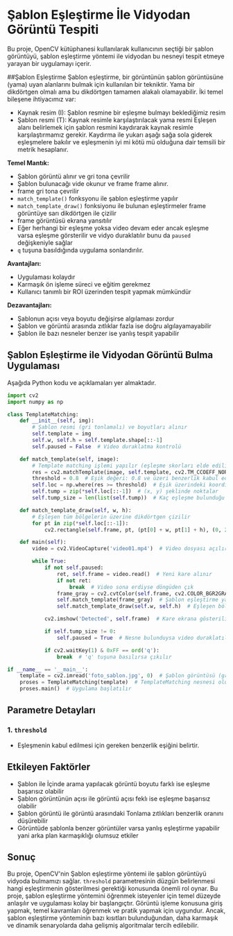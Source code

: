 # Şablon Eşleştirme İle Vidyodan Görüntü Tespiti

Bu proje, OpenCV kütüphanesi kullanılarak kullanıcının seçtiği bir şablon görüntüyü, şablon eşleştirme yöntemi ile vidyodan bu nesneyi tespit etmeye yarayan bir uygulamayı içerir. 

##Şablon Eşleştirme
Şablon eşleştirme, bir görüntünün şablon görüntüsüne (yama) uyan alanlarını bulmak için
kullanılan bir tekniktir. Yama bir dikdörtgen olmalı ama bu dikdörtgen tamamen alakalı
olamayabilir. İki temel bileşene ihtiyacımız var:
- Kaynak resim (I): Şablon resmine bir eşleşme bulmayı beklediğimiz resim
- Şablon resmi (T): Kaynak resimle karşılaştırılacak yama resmi
Eşleşen alanı belirlemek için şablon resmini kaydırarak kaynak resimle karşılaştırmamız gerekir.
Kaydırma ile yukarı aşağı sağa sola giderek eşleşmelere bakılır ve eşleşmenin iyi mi kötü mü
olduğuna dair temsili bir metrik hesaplanır.

**Temel Mantık:**
- Şablon görüntü alınır ve gri tona çevrilir
- Şablon bulunacağı vide okunur ve frame frame alınır.
- frame gri tona çevrilir
-  `match_template()` fonksyonu ile şablon eşleştirme yapılır
-  `match_template_draw()` fonksiyonu ile bulunan eşleştirmeler frame görüntüye sarı dikdörtgen ile çizilir
-  frame görüntüsü ekrana yansıtılır
-  Eğer herhangi bir eşleşme yoksa video devam eder ancak eşleşme varsa eşleşme görsterilir ve vidyo duraklatılır bunu da `paused` değişkeniyle sağlar
-  `q` tuşuna basıldığında uygulama sonlandırılır.

**Avantajları:**
- Uygulaması kolaydır
- Karmaşık ön işleme süreci ve eğitim gerekmez
- Kullanıcı tanımlı bir ROI üzerinden tespit yapmak mümkündür

**Dezavantajları:**
- Şablonun açısı veya boyutu değişirse algılaması zordur
- Şablon ve görüntü arasında zıtlıklar fazla ise doğru algılayamayabilir
- Şablon ile bazı nesneler benzer ise yanlış tespit yapabilir

## Şablon Eşleştirme ile Vidyodan Görüntü Bulma Uygulaması

Aşağıda Python kodu ve açıklamaları yer almaktadır.

```python
import cv2
import numpy as np

class TemplateMatching:
    def __init__(self, img):
        # Şablon resmi (gri tonlamalı) ve boyutları alınır
        self.template = img
        self.w, self.h = self.template.shape[::-1]
        self.paused = False  # Video duraklatma kontrolü

    def match_template(self, image):
        # Template matching işlemi yapılır (eşleşme skorları elde edilir)
        res = cv2.matchTemplate(image, self.template, cv2.TM_CCOEFF_NORMED)
        threshold = 0.8  # Eşik değeri: 0.8 ve üzeri benzerlik kabul edilir
        self.loc = np.where(res >= threshold)  # Eşik üzerindeki koordinatlar bulunur
        self.tump = zip(*self.loc[::-1])  # (x, y) şeklinde noktalar
        self.tump_size = len(list(self.tump))  # Kaç eşleşme bulunduğu sayılır

    def match_template_draw(self, w, h):
        # Eşleşen tüm bölgelerin üzerine dikdörtgen çizilir
        for pt in zip(*self.loc[::-1]):
            cv2.rectangle(self.frame, pt, (pt[0] + w, pt[1] + h), (0, 255, 255), 2)

    def main(self):
        video = cv2.VideoCapture('video01.mp4')  # Video dosyası açılır

        while True:
            if not self.paused:
                ret, self.frame = video.read()  # Yeni kare alınır
                if not ret:
                    break  # Video sona erdiyse döngüden çık
                frame_gray = cv2.cvtColor(self.frame, cv2.COLOR_BGR2GRAY)  # Gri tonlamaya dönüştürülür
                self.match_template(frame_gray)  # Şablon eşleştirme yapılır
                self.match_template_draw(self.w, self.h)  # Eşleşen bölgeler çizilir

            cv2.imshow('Detected', self.frame)  # Kare ekrana gösterilir

            if self.tump_size != 0:
                self.paused = True  # Nesne bulunduysa video duraklatılır

            if cv2.waitKey(1) & 0xFF == ord('q'):
                break  # 'q' tuşuna basılırsa çıkılır

if __name__ == '__main__':
    template = cv2.imread('foto_sablon.jpg', 0)  # Şablon görüntüsü (gri) yüklenir
    proses = TemplateMatching(template)  # TemplateMatching nesnesi oluşturulur
    proses.main()  # Uygulama başlatılır

```
## Parametre Detayları

### 1. `threshold`
- Eşleşmenin kabul edilmesi için gereken benzerlik eşiğini belirtir.

## Etkileyen Faktörler
- Şablon ile İçinde arama yapılacak görüntü boyutu farklı ise eşleşme başarısız olabilir
- Şablon görüntünün açısı ile görüntü açısı feklı ise eşleşme başarısız olabilir
- Şablon görüntü ile görüntü arasındaki Tonlama zıtlıkları benzerlik oranını düşürebilir
- Görüntüde şablonla benzer görüntüler varsa yanlış eşleştirme yapabilir yani arka plan karmaşıklığı olumsuz etkiler

## Sonuç 
Bu proje, OpenCV'nin Şablon eşleştirme yöntemi ile şablon görüntüyü vidyoda bulmamızı sağlar. 
`threshold` parametresinin düzgün belirlenmesi hangi eşleştirmenin gösterilmesi gerektiği konusunda önemli rol oynar.
Bu proje, şablon eşleştirme yöntemini öğrenmek isteyenler için temel düzeyde anlaşılır ve uygulaması kolay bir başlangıçtır. Görüntü işleme konusuna giriş yapmak, temel kavramları öğrenmek ve pratik yapmak için uygundur.
Ancak, şablon eşleştirme yönteminin bazı kısıtları bulunduğundan, daha karmaşık ve dinamik senaryolarda daha gelişmiş algoritmalar tercih edilebilir.


